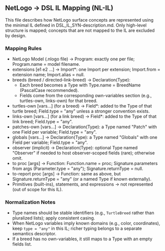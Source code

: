 ## NetLogo → DSL IL Mapping (NL-IL)

This file describes how NetLogo surface concepts are represented using the minimal IL defined in DSL_IL_SYN-description.md. Only high-level structure is mapped; concepts that are not mapped to the IL are excluded by design.

### Mapping Rules 

- NetLogo Model (.nlogo file) → Program: exactly one per file; Program.name = model filename.
- extensions [e1 e2 ...] → Import*: one Import per extension; Import.from = extension name; Import.alias = null.
- breeds (breed / directed-link-breed) → Declaration(Type):
  - Each breed becomes a Type with Type.name = BreedName (PascalCase recommended).
  - Fields come from the corresponding own-variables section (e.g., turtles-own, links-own) for that breed.
- turtles-own [vars...] (for a breed) → Field*: added to the Type of that turtle breed; Field.type = "any" unless a stronger convention exists.
- links-own [vars...] (for a link breed) → Field*: added to the Type of that link breed; Field.type = "any".
- patches-own [vars...] → Declaration(Type): a Type named "Patch" with one Field per variable; Field.type = "any".
- globals [vars...] → Declaration(Type): a Type named "Globals" with one Field per variable; Field.type = "any".
- observer (implicit) → Declaration(Type): optional Type named "Observer" if needed to host observer-scoped fields (rare); otherwise omit.
- to proc [args] → Function: Function.name = proc; Signature.parameters from args (Parameter.type = "any"); Signature.returnType = null.
- to-report proc [args] → Function: same as above, but Signature.returnType = "any" (or a named Type if known externally).
- Primitives (built-ins), statements, and expressions → not represented (out of scope for this IL).

### Normalization Notes

- Type names should be stable identifiers (e.g., `TurtleBreed` rather than pluralized lists); apply consistent casing.
- When NetLogo variables imply known domains (e.g., color, coordinates), keep `type = "any"` in this IL; richer typing belongs to a separate semantics descriptor.
- If a breed has no own-variables, it still maps to a Type with an empty fields list.
